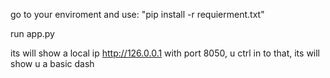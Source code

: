 go to your enviroment and use:
"pip install -r requierment.txt" 

run app.py

its will show a local ip http://126.0.0.1 with port 8050, u ctrl in to that, its will show u a basic dash
